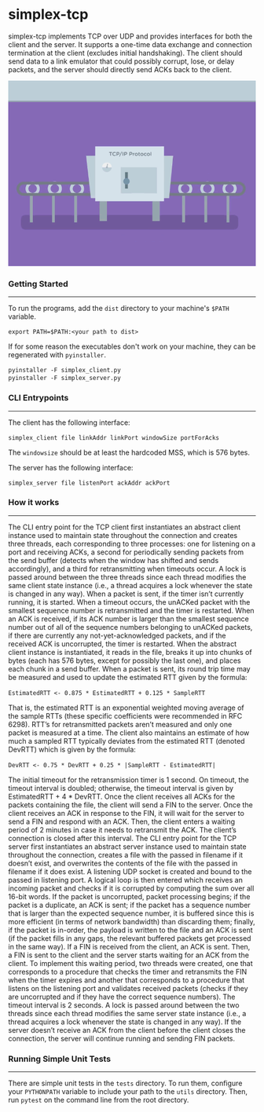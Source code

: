 # simplex-tcp

simplex-tcp implements TCP over UDP and provides interfaces for both the client and the server. It supports a one-time data exchange   and connection termination at the client (excludes initial handshaking). The client should send data to a link emulator that could possibly corrupt, lose, or delay packets, and the server should directly send ACKs back to the client. 

![](img/tcp.gif)

### Getting Started
---
To run the programs, add the `dist` directory to your machine's `$PATH` variable. 
```
export PATH=$PATH:<your path to dist>
```
If for some reason the executables don't work on your machine, they can be regenerated with `pyinstaller`.
```
pyinstaller -F simplex_client.py
pyinstaller -F simplex_server.py
```

### CLI Entrypoints
---
The client has the following interface:

```
simplex_client file linkAddr linkPort windowSize portForAcks
```
The `windowsize` should be at least the hardcoded MSS, which is 576 bytes. 

The server has the following interface:
```
simplex_server file listenPort ackAddr ackPort
```

### How it works
---
The CLI entry point for the TCP client first instantiates an abstract client instance used to maintain state throughout the connection and creates three threads, each corresponding to three processes: one for listening on a port and receiving ACKs, a second for periodically sending packets from the send buffer (detects when the window has shifted and sends accordingly), and a third for retransmitting when timeouts occur. A lock is passed around between the three threads since each thread modifies the same client state instance (i.e., a thread acquires a lock whenever the state is changed in any way). When a packet is sent, if the timer isn’t currently running, it is started. When a timeout occurs, the unACKed packet with the smallest sequence number is retransmitted and the timer is restarted. When an ACK is received, if its ACK number is larger than the smallest sequence number out of all of the sequence numbers belonging to unACKed packets, if there are currently any not-yet-acknowledged packets, and if the received ACK is uncorrupted, the timer is restarted.
When the abstract client instance is instantiated, it reads in the file, breaks it up into chunks of bytes (each has 576 bytes, except for possibly the last one), and places each chunk in a send buffer. When a packet is sent, its round trip time may be measured and used to update the estimated RTT given by the formula: 

`EstimatedRTT <- 0.875 * EstimatedRTT + 0.125 * SampleRTT`

That is, the estimated RTT is an exponential weighted moving average of the sample RTTs (these specific coefficients were recommended in RFC 6298). RTT’s for retransmitted packets aren’t measured and only one packet is measured at a time. The client also maintains an estimate of how much a sampled RTT typically deviates from the estimated RTT (denoted DevRTT) which is given by the formula:

`DevRTT <- 0.75 * DevRTT + 0.25 * |SampleRTT - EstimatedRTT|`

The initial timeout for the retransmission timer is 1 second. On timeout, the timeout interval is doubled; otherwise, the timeout interval is given by EstimatedRTT + 4 * DevRTT. 
Once the client receives all ACKs for the packets containing the file, the client will send a FIN to the server. Once the client receives an ACK in response to the FIN, it will wait for the server to send a FIN and respond with an ACK. Then, the client enters a waiting period of 2 minutes in case it needs to retransmit the ACK. The client’s connection is closed after this interval.
The CLI entry point for the TCP server first instantiates an abstract server instance used to maintain state throughout the connection, creates a file with the passed in filename if it doesn’t exist, and overwrites the contents of the file with the passed in filename if it does exist. A listening UDP socket is created and bound to the passed in listening port. A logical loop is then entered which receives an incoming packet and checks if it is corrupted by computing the sum over all 16-bit words. If the packet is uncorrupted, packet processing begins; if the packet is a duplicate, an ACK is sent; if the packet has a sequence number that is larger than the expected sequence number, it is buffered since this is more efficient (in terms of network bandwidth) than discarding them; finally, if the packet is in-order, the payload is written to the file and an ACK is sent (if the packet fills in any gaps, the relevant buffered packets get processed in the same way). If a FIN is received from the client, an ACK is sent. Then, a FIN is sent to the client and the server starts waiting for an ACK from the client. To implement this waiting period, two threads were created, one that corresponds to a procedure that checks the timer and retransmits the FIN when the timer expires and another that corresponds to a procedure that listens on the listening port and validates received packets (checks if they are uncorrupted and if they have the correct sequence numbers). The timeout interval is 2 seconds. A lock is passed around between the two threads since each thread modifies the same server state instance (i.e., a thread acquires a lock whenever the state is changed in any way). If the server doesn’t receive an ACK from the client before the client closes the connection, the server will continue running and sending FIN packets.

### Running Simple Unit Tests
---
There are simple unit tests in the `tests` directory. To run them, configure your `PYTHONPATH` variable to include your path to the `utils` directory. Then, run `pytest` on the command line from the root directory.